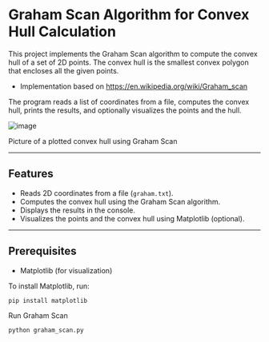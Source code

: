 # Graham Scan Algorithm for Convex Hull Calculation

This project implements the Graham Scan algorithm to compute the convex hull of a set of 2D points. The convex hull is the smallest convex polygon that encloses all the given points.
- Implementation based on https://en.wikipedia.org/wiki/Graham_scan

The program reads a list of coordinates from a file, computes the convex hull, prints the results, and optionally visualizes the points and the hull.


![image](https://github.com/user-attachments/assets/23abeaf9-4d8c-4b02-b725-2300eb957be9)

Picture of a plotted convex hull using Graham Scan

---

## Features

- Reads 2D coordinates from a file (`graham.txt`).
- Computes the convex hull using the Graham Scan algorithm.
- Displays the results in the console.
- Visualizes the points and the convex hull using Matplotlib (optional).

---

## Prerequisites
- Matplotlib (for visualization)

To install Matplotlib, run:
```bash
pip install matplotlib
```
Run Graham Scan

```bash
python graham_scan.py
```
